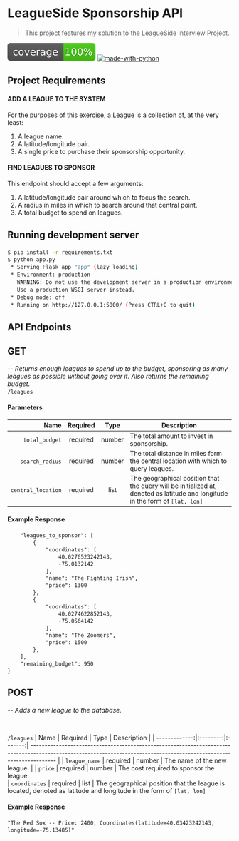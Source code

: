 # LeagueSide Sponsorship API

> This project features my solution to the LeagueSide Interview Project.

![coverage][coverage]
[![made-with-python](https://img.shields.io/badge/Made%20with-Python-1f425f.svg)](https://www.python.org/)

## Project Requirements
#### ADD A LEAGUE TO THE SYSTEM
For the purposes of this exercise, a League is a collection of, at the very least:

1. A league name.
2. A latitude/longitude pair.
3. A single price to purchase their sponsorship opportunity.

#### FIND LEAGUES TO SPONSOR
This endpoint should accept a few arguments:

1. A latitude/longitude pair around which to focus the search.
2. A radius in miles in which to search around that central point.
3. A total budget to spend on leagues.


## Running development server
```sh
$ pip install -r requirements.txt
$ python app.py
 * Serving Flask app "app" (lazy loading)
 * Environment: production
   WARNING: Do not use the development server in a production environment.
   Use a production WSGI server instead.
 * Debug mode: off
 * Running on http://127.0.0.1:5000/ (Press CTRL+C to quit)
```

## API Endpoints

## GET
_-- Returns enough leagues to spend up to the budget, sponsoring as many leagues as possible without going over it. Also returns the remaining budget._
<br>
`/leagues`

#### Parameters

|          Name | Required |  Type   | Description                                                                                                                                                           |
| -------------:|:--------:|:-------:| --------------------------------------------------------------------------------------------------------------------------------------------------------------------- |
|     `total_budget` | required | number  | The total amount to invest in sponsorship.                                                         |
|     `search_radius` | required | number  | The total distance in miles form the central location with which to query leagues.     
|     `central_location` | required | list  | The geographical position that the query will be initialized at, denoted as latitude and longitude in the form of `[lat, lon]`    |<br>

#### Example Response
```{
    "leagues_to_sponsor": [
        {
            "coordinates": [
                40.0276523242143,
                -75.0132142
            ],
            "name": "The Fighting Irish",
            "price": 1300
        },
        {
            "coordinates": [
                40.0274622852143,
                -75.0564142
            ],
            "name": "The Zoomers",
            "price": 1500
        },
    ],
    "remaining_budget": 950
}
```

## POST
_-- Adds a new league to the database._ 

<br>

`/leagues`
|          Name | Required |  Type   | Description                                                                                                                                                           |
| -------------:|:--------:|:-------:| --------------------------------------------------------------------------------------------------------------------------------------------------------------------- |
|     `league_name` | required | number  | The name of the new league.                                                                     |
|     `price` | required | number  | The cost required to sponsor the league.     
|     `coordinates` | required | list  | The geographical position that the league is located, denoted as latitude and longitude in the form of `[lat, lon]`    

#### Example Response
```
"The Red Sox -- Price: 2400, Coordinates(latitude=40.03423242143, longitude=-75.13485)"
```



[coverage]: ./coverage.svg
